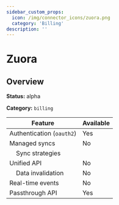 ```yaml
---
sidebar_custom_props:
  icon: /img/connector_icons/zuora.png
  category: 'Billing'
description: ''
---
```


# Zuora

## Overview

**Status:** alpha

**Category:** `billing`

| Feature                              | Available |
| ------------------------------------ | --------- |
| Authentication (`oauth2`)            | Yes       |
| Managed syncs                        | No        |
| &nbsp;&nbsp;&nbsp; Sync strategies   |           |
| Unified API                          | No        |
| &nbsp;&nbsp;&nbsp; Data invalidation | No        |
| Real-time events                     | No        |
| Passthrough API                      | Yes       |

